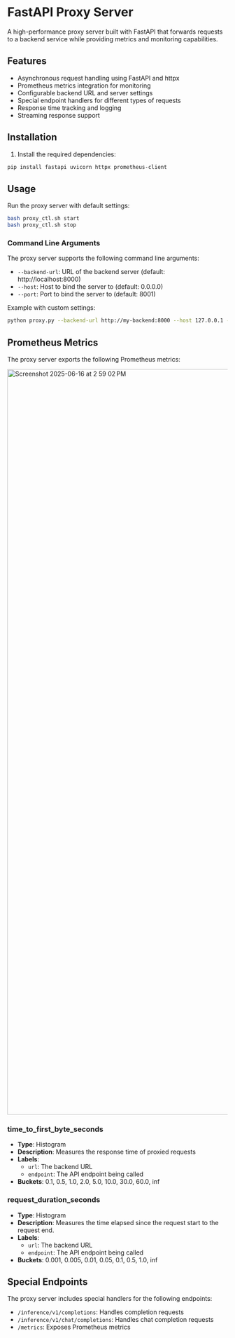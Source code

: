 # FastAPI Proxy Server

A high-performance proxy server built with FastAPI that forwards requests to a backend service while providing metrics and monitoring capabilities.

## Features

- Asynchronous request handling using FastAPI and httpx
- Prometheus metrics integration for monitoring
- Configurable backend URL and server settings
- Special endpoint handlers for different types of requests
- Response time tracking and logging
- Streaming response support

## Installation

1. Install the required dependencies:
```bash
pip install fastapi uvicorn httpx prometheus-client
```

## Usage

Run the proxy server with default settings:
```bash
bash proxy_ctl.sh start
bash proxy_ctl.sh stop
```

### Command Line Arguments

The proxy server supports the following command line arguments:

- `--backend-url`: URL of the backend server (default: http://localhost:8000)
- `--host`: Host to bind the server to (default: 0.0.0.0)
- `--port`: Port to bind the server to (default: 8001)

Example with custom settings:
```bash
python proxy.py --backend-url http://my-backend:8000 --host 127.0.0.1 --port 8080
```

## Prometheus Metrics

The proxy server exports the following Prometheus metrics:

<img width="1702" alt="Screenshot 2025-06-16 at 2 59 02 PM" src="https://github.com/user-attachments/assets/040aca25-96a9-45fe-8c47-e1356a3ceb0e" />

### time_to_first_byte_seconds
- **Type**: Histogram
- **Description**: Measures the response time of proxied requests
- **Labels**:
  - `url`: The backend URL
  - `endpoint`: The API endpoint being called
- **Buckets**: 0.1, 0.5, 1.0, 2.0, 5.0, 10.0, 30.0, 60.0, inf

### request_duration_seconds
- **Type**: Histogram
- **Description**: Measures the time elapsed since the request start to the request end.
- **Labels**:
  - `url`: The backend URL
  - `endpoint`: The API endpoint being called
- **Buckets**: 0.001, 0.005, 0.01, 0.05, 0.1, 0.5, 1.0, inf

## Special Endpoints

The proxy server includes special handlers for the following endpoints:

- `/inference/v1/completions`: Handles completion requests
- `/inference/v1/chat/completions`: Handles chat completion requests
- `/metrics`: Exposes Prometheus metrics
